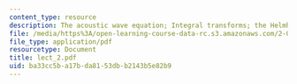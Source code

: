 ```yaml
---
content_type: resource
description: The acoustic wave equation; Integral transforms; the Helmholtz equation
file: /media/https%3A/open-learning-course-data-rc.s3.amazonaws.com/2-068-computational-ocean-acoustics-13-853-spring-2003/ba33cc5ba17bda8153dbb2143b5e82b9_lect_2.pdf
file_type: application/pdf
resourcetype: Document
title: lect_2.pdf
uid: ba33cc5b-a17b-da81-53db-b2143b5e82b9
---
```

